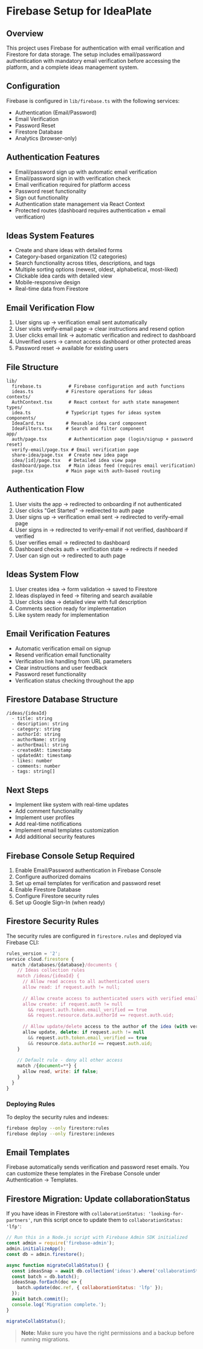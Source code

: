 # Firebase Setup for IdeaPlate

## Overview
This project uses Firebase for authentication with email verification and Firestore for data storage. The setup includes email/password authentication with mandatory email verification before accessing the platform, and a complete ideas management system.

## Configuration
Firebase is configured in `lib/firebase.ts` with the following services:
- Authentication (Email/Password)
- Email Verification
- Password Reset
- Firestore Database
- Analytics (browser-only)

## Authentication Features
- Email/password sign up with automatic email verification
- Email/password sign in with verification check
- Email verification required for platform access
- Password reset functionality
- Sign out functionality
- Authentication state management via React Context
- Protected routes (dashboard requires authentication + email verification)

## Ideas System Features
- Create and share ideas with detailed forms
- Category-based organization (12 categories)
- Search functionality across titles, descriptions, and tags
- Multiple sorting options (newest, oldest, alphabetical, most-liked)
- Clickable idea cards with detailed view
- Mobile-responsive design
- Real-time data from Firestore

## Email Verification Flow
1. User signs up → verification email sent automatically
2. User visits verify-email page → clear instructions and resend option
3. User clicks email link → automatic verification and redirect to dashboard
4. Unverified users → cannot access dashboard or other protected areas
5. Password reset → available for existing users

## File Structure
```
lib/
  firebase.ts          # Firebase configuration and auth functions
  ideas.ts            # Firestore operations for ideas
contexts/
  AuthContext.tsx      # React context for auth state management
types/
  idea.ts             # TypeScript types for ideas system
components/
  IdeaCard.tsx        # Reusable idea card component
  IdeaFilters.tsx     # Search and filter component
app/
  auth/page.tsx        # Authentication page (login/signup + password reset)
  verify-email/page.tsx # Email verification page
  share-idea/page.tsx  # Create new idea page
  idea/[id]/page.tsx   # Detailed idea view page
  dashboard/page.tsx   # Main ideas feed (requires email verification)
  page.tsx            # Main page with auth-based routing
```

## Authentication Flow
1. User visits the app → redirected to onboarding if not authenticated
2. User clicks "Get Started" → redirected to auth page
3. User signs up → verification email sent → redirected to verify-email page
4. User signs in → redirected to verify-email if not verified, dashboard if verified
5. User verifies email → redirected to dashboard
6. Dashboard checks auth + verification state → redirects if needed
7. User can sign out → redirected to auth page

## Ideas System Flow
1. User creates idea → form validation → saved to Firestore
2. Ideas displayed in feed → filtering and search available
3. User clicks idea → detailed view with full description
4. Comments section ready for implementation
5. Like system ready for implementation

## Email Verification Features
- Automatic verification email on signup
- Resend verification email functionality
- Verification link handling from URL parameters
- Clear instructions and user feedback
- Password reset functionality
- Verification status checking throughout the app

## Firestore Database Structure
```
/ideas/{ideaId}
  - title: string
  - description: string
  - category: string
  - authorId: string
  - authorName: string
  - authorEmail: string
  - createdAt: timestamp
  - updatedAt: timestamp
  - likes: number
  - comments: number
  - tags: string[]
```

## Next Steps
- Implement like system with real-time updates
- Add comment functionality
- Implement user profiles
- Add real-time notifications
- Implement email templates customization
- Add additional security features

## Firebase Console Setup Required
1. Enable Email/Password authentication in Firebase Console
2. Configure authorized domains
3. Set up email templates for verification and password reset
4. Enable Firestore Database
5. Configure Firestore security rules
6. Set up Google Sign-In (when ready)

## Firestore Security Rules
The security rules are configured in `firestore.rules` and deployed via Firebase CLI:

```javascript
rules_version = '2';
service cloud.firestore {
  match /databases/{database}/documents {
    // Ideas collection rules
    match /ideas/{ideaId} {
      // Allow read access to all authenticated users
      allow read: if request.auth != null;
      
      // Allow create access to authenticated users with verified email
      allow create: if request.auth != null 
        && request.auth.token.email_verified == true
        && request.resource.data.authorId == request.auth.uid;
      
      // Allow update/delete access to the author of the idea (with verified email)
      allow update, delete: if request.auth != null 
        && request.auth.token.email_verified == true 
        && resource.data.authorId == request.auth.uid;
    }
    
    // Default rule - deny all other access
    match /{document=**} {
      allow read, write: if false;
    }
  }
}
```

### Deploying Rules
To deploy the security rules and indexes:
```bash
firebase deploy --only firestore:rules
firebase deploy --only firestore:indexes
```

## Email Templates
Firebase automatically sends verification and password reset emails. You can customize these templates in the Firebase Console under Authentication → Templates. 

## Firestore Migration: Update collaborationStatus

If you have ideas in Firestore with `collaborationStatus: 'looking-for-partners'`, run this script once to update them to `collaborationStatus: 'lfp'`:

```js
// Run this in a Node.js script with Firebase Admin SDK initialized
const admin = require('firebase-admin');
admin.initializeApp();
const db = admin.firestore();

async function migrateCollabStatus() {
  const ideasSnap = await db.collection('ideas').where('collaborationStatus', '==', 'looking-for-partners').get();
  const batch = db.batch();
  ideasSnap.forEach(doc => {
    batch.update(doc.ref, { collaborationStatus: 'lfp' });
  });
  await batch.commit();
  console.log('Migration complete.');
}

migrateCollabStatus();
```

> **Note:** Make sure you have the right permissions and a backup before running migrations. 
